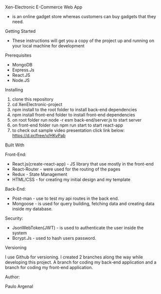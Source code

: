 Xen-Electronic E-Commerce Web App
- is an online gadget store whereas customers can buy gadgets that they need.

Getting Started
- These instructions will get you a copy of the project up and running on your local machine for      development  

Prerequisites
- MongoDB
- Express.Js
- React.JS
- Node.JS


Installing
1. clone this repository
2. cd XenElectronic-project
3. npm install to the root folder to install back-end dependencies
4. npm install front-end folder to install front-end dependencies
5. on root folder run node -r esm back-end/server.js to start server
6. on front-end folder run npm run start to start react-app
7. to check out sample video presentation click link below:
https://d.pr/free/v/HKvPab

Built With

Front-End: 

- React.js(create-react-app) - JS library that use mostly in the front-end
- React-Router - were used for the routing of the pages
- Redux - State Management
- HTML/CSS - for creating my initial design and my template

Back-End:

- Post-man - use to test my api routes in the back end.
- Mongoose - is used for query building, fetching data and creating data inside my database.

Security:

- JsonWebToken(JWT) - is used to authenticate the user inside the system
- Bcrypt.Js - used to hash users password.    

Versioning

I use Github for versioning.  I created 2 branches along the way while developing this project. A branch for coding my back-end application and a branch for coding my front-end application. 

Author:

Paulo Argenal 

